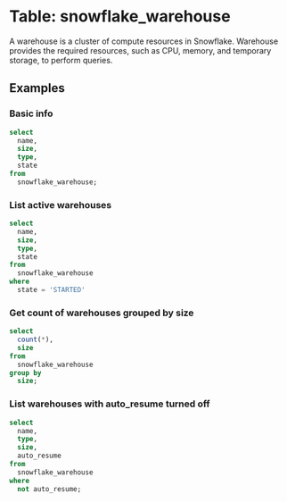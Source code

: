 # Table: snowflake_warehouse

A warehouse is a cluster of compute resources in Snowflake. Warehouse provides the required resources, such as CPU, memory, and temporary storage, to perform queries.

## Examples

### Basic info

```sql
select
  name,
  size,
  type,
  state
from
  snowflake_warehouse;
```

### List active warehouses

```sql
select
  name,
  size,
  type,
  state
from
  snowflake_warehouse
where
  state = 'STARTED'
```

### Get count of warehouses grouped by size

```sql
select
  count(*),
  size
from
  snowflake_warehouse
group by
  size;
```

### List warehouses with auto_resume turned off

```sql
select
  name,
  type,
  size,
  auto_resume
from
  snowflake_warehouse
where
  not auto_resume;
```
